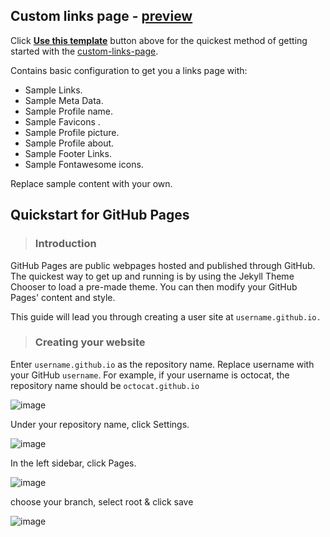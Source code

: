 ## Custom links page - [preview](https://harindulk.github.io/custom-links-page/)

Click [**Use this template**](https://github.com/Harindulk/custom-linktree-page/generate) button above for the quickest method of getting started with the [custom-links-page](https://github.com/Harindulk/custom-links-page).

Contains basic configuration to get you a links page with:

- Sample Links.
- Sample Meta Data.
- Sample Profile name.
- Sample Favicons .
- Sample Profile picture.
- Sample Profile about.
- Sample Footer Links.
- Sample Fontawesome icons.

Replace sample content with your own.

## Quickstart for GitHub Pages
>### Introduction
GitHub Pages are public webpages hosted and published through GitHub. The quickest way to get up and running is by using the Jekyll Theme Chooser to load a pre-made theme. You can then modify your GitHub Pages' content and style.

This guide will lead you through creating a user site at `username.github.io.`

>### Creating your website

Enter `username.github.io` as the repository name. Replace username with your GitHub `username`. For example, if your username is octocat, the repository name should be `octocat.github.io`

![image](https://user-images.githubusercontent.com/61319844/140549952-f367279d-1190-4c79-8a57-27a354f403fd.png)

Under your repository name, click  Settings.

![image](https://user-images.githubusercontent.com/61319844/140549190-7d719365-72bb-4563-beeb-e88c51cf9973.png)

In the left sidebar, click Pages.

![image](https://user-images.githubusercontent.com/61319844/140549113-07273b9a-06f2-42ad-9416-b5fd18cb4852.png)

choose your branch, select root & click save

![image](https://user-images.githubusercontent.com/61319844/140548993-2e83a688-2199-4455-968c-da2a60c1f49f.png)
 
